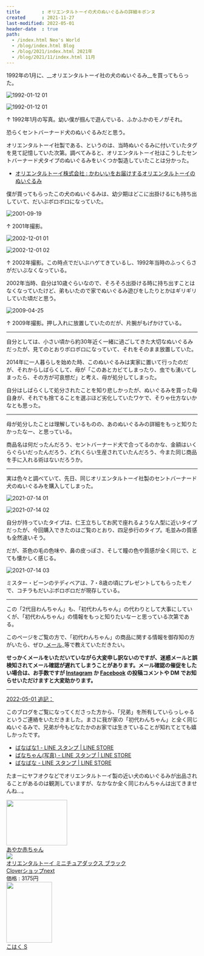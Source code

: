 ```yaml
---
title        : オリエンタルトーイの犬のぬいぐるみの詳細キボンヌ
created      : 2021-11-27
last-modified: 2022-05-01
header-date  : true
path:
  - /index.html Neo's World
  - /blog/index.html Blog
  - /blog/2021/index.html 2021年
  - /blog/2021/11/index.html 11月
---
```


1992年の1月に、__オリエンタルトーイ社の犬のぬいぐるみ__を買ってもらった。

![1992-01-12 01](./27-01-01.jpg)

![1992-01-12 01](./27-01-02.jpg)

↑ 1992年1月の写真。幼い僕が掴んで遊んでいる、ふかふかのモノがそれ。

恐らくセントバーナード犬のぬいぐるみだと思う。

オリエンタルトーイ社製である、というのは、当時ぬいぐるみに付いていたタグを見て記憶していた次第。調べてみると、オリエンタルトーイ社はこうしたセントバーナード犬タイプのぬいぐるみをいくつか製造していたことは分かった。

- [オリエンタルトーイ株式会社 : かわいいをお届けするオリエンタルトーイのぬいぐるみ](http://www.oriental-toy.co.jp/)

僕が買ってもらったこの犬のぬいぐるみは、幼少期はどこに出掛けるにも持ち出していて、だいぶボロボロになっていた。

![2001-09-19](./27-01-03.jpg)

↑ 2001年撮影。

![2002-12-01 01](./27-01-04.jpg)

![2002-12-01 02](./27-01-05.jpg)

↑ 2002年撮影。この時点でだいぶハゲてきているし、1992年当時のふっくらさがだいぶなくなっている。

2002年当時、自分は10歳ぐらいなので、そろそろ出掛ける時に持ち出すことはなくなっていたけど、弟もいたので家でぬいぐるみ遊びをしたりとかはギリギリしていた頃だと思う。

![2009-04-25](./27-01-06.jpg)

↑ 2009年撮影。押し入れに放置していたのだが、片腕がもげかけている。

---

自分としては、小さい頃から約30年近く一緒に過ごしてきた大切なぬいぐるみだったが、見てのとおりボロボロになっていて、それをそのまま放置していた。

2014年に一人暮らしを始めた時、このぬいぐるみは実家に置いて行ったのだが、それからしばらくして、母が「このあとカビてしまったり、虫でも湧いてしまったら、その方が可哀想だ」と考え、母が処分してしまった。

自分はしばらくして処分されたことを知り悲しかったが、ぬいぐるみを買った母自身が、それでも捨てることを選ぶほど劣化していたワケで、そりゃ仕方ないかなとも思った。

---

母が処分したことは理解しているものの、あのぬいぐるみの詳細をもっと知りたかったなー、と思っている。

商品名は何だったんだろう、セントバーナード犬で合ってるのかな、金額はいくらぐらいだったんだろう、どれくらい生産されていたんだろう、今また同じ商品を手に入れる術はないだろうか。

---

実は色々と調べていて、先日、同じオリエンタルトーイ社製のセントバーナード犬のぬいぐるみを購入してしまった。

![2021-07-14 01](./27-01-07.jpg)

![2021-07-14 02](./27-01-08.jpg)

自分が持っていたタイプは、仁王立ちしてお尻で座れるような人型に近いタイプだったが、今回購入できたのはご覧のとおり、四足歩行のタイプ。毛並みの質感も全然違いそう。

だが、茶色の毛の色味や、鼻の皮っぽさ、そして瞳の色や質感が全く同じで、とても懐かしく感じる。

![2021-07-14 03](./27-01-09.jpg)

ミスター・ビーンのテディベアは、7・8歳の頃にプレゼントしてもらったモノで、コチラもだいぶボロボロだが現存している。

---

この「2代目わんちゃん」も、「初代わんちゃん」の代わりとして大事にしていくが、「初代わんちゃん」の情報をもっと知りたいなーと思っている次第である。

このページをご覧の方で、「初代わんちゃん」の商品に関する情報を御存知の方がいたら、ぜひ_[メール](/about/index.html#mail)_等で教えていただきたい。

__せっかくメールをいただいていながら大変申し訳ないのですが、迷惑メールと誤検知されてメール確認が遅れてしまうことがあります。メール確認の催促をしたい場合は、お手数ですが [Instagram](https://www.instagram.com/Neos21/) か [Facebook](https://www.facebook.com/Neos21) の投稿コメントや DM でお知らせいただけますと大変助かります。__

---

<ins>2022-05-01 追記：</ins>

このブログをご覧になってくださった方から、「兄弟」を所有していらっしゃるというご連絡をいただきました。まさに我が家の「初代わんちゃん」と全く同じぬいぐるみで、兄弟が今もどなたかのお家では生きていることが知れてとても嬉しかったです。

- [ばなばな1 - LINE スタンプ | LINE STORE](https://store.line.me/stickershop/product/15138948/ja)
- [ばなちゃん(写真) - LINE スタンプ | LINE STORE](https://store.line.me/stickershop/product/18569085)
- [ばなばな - LINE スタンプ | LINE STORE](https://store.line.me/stickershop/product/15141558/ja)

たまーにヤフオクなどでオリエンタルトーイ製の近い犬のぬいぐるみが出品されることがあるのは観測していますが、なかなか全く同じわんちゃんは出てきませんね…。

<div class="ad-amazon">
  <div class="ad-amazon-image">
    <a href="https://www.amazon.co.jp/dp/B00A3224OA?tag=neos21-22&amp;linkCode=osi&amp;th=1&amp;psc=1">
      <img src="https://m.media-amazon.com/images/I/31qkQVRyFaL._SL160_.jpg" width="160" height="120">
    </a>
  </div>
  <div class="ad-amazon-info">
    <div class="ad-amazon-title">
      <a href="https://www.amazon.co.jp/dp/B00A3224OA?tag=neos21-22&amp;linkCode=osi&amp;th=1&amp;psc=1">あやか赤ちゃん</a>
    </div>
  </div>
</div>

<div class="ad-rakuten">
  <div class="ad-rakuten-image">
    <a href="https://hb.afl.rakuten.co.jp/hgc/g00u2h92.waxycbaa.g00u2h92.waxyd4ef/?pc=https%3A%2F%2Fitem.rakuten.co.jp%2Fclovershop-%2Fak468%2F&amp;m=http%3A%2F%2Fm.rakuten.co.jp%2Fclovershop-%2Fi%2F10025842%2F">
      <img src="https://thumbnail.image.rakuten.co.jp/@0_mall/clovershop-/cabinet/first0/second29/16114555412171813.jpg?_ex=128x128">
    </a>
  </div>
  <div class="ad-rakuten-info">
    <div class="ad-rakuten-title">
      <a href="https://hb.afl.rakuten.co.jp/hgc/g00u2h92.waxycbaa.g00u2h92.waxyd4ef/?pc=https%3A%2F%2Fitem.rakuten.co.jp%2Fclovershop-%2Fak468%2F&amp;m=http%3A%2F%2Fm.rakuten.co.jp%2Fclovershop-%2Fi%2F10025842%2F">オリエンタルトーイ ミニチュアダックス ブラック</a>
    </div>
    <div class="ad-rakuten-shop">
      <a href="https://hb.afl.rakuten.co.jp/hgc/g00u2h92.waxycbaa.g00u2h92.waxyd4ef/?pc=https%3A%2F%2Fwww.rakuten.co.jp%2Fclovershop-%2F&amp;m=http%3A%2F%2Fm.rakuten.co.jp%2Fclovershop-%2F">Cloverショップnext</a>
    </div>
    <div class="ad-rakuten-price">価格 : 3175円</div>
  </div>
</div>

<div class="ad-amazon">
  <div class="ad-amazon-image">
    <a href="https://www.amazon.co.jp/dp/B00CEOPDFM?tag=neos21-22&amp;linkCode=osi&amp;th=1&amp;psc=1">
      <img src="https://m.media-amazon.com/images/I/41OT67SmPLL._SL160_.jpg" width="120" height="160">
    </a>
  </div>
  <div class="ad-amazon-info">
    <div class="ad-amazon-title">
      <a href="https://www.amazon.co.jp/dp/B00CEOPDFM?tag=neos21-22&amp;linkCode=osi&amp;th=1&amp;psc=1">こはく S</a>
    </div>
  </div>
</div>
